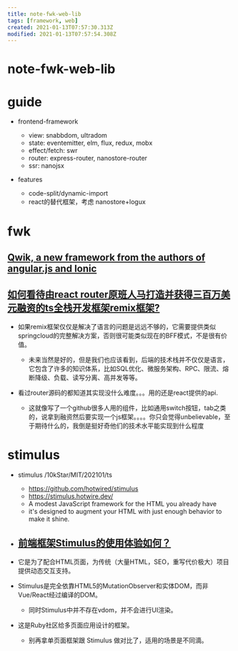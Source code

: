 ```yaml
---
title: note-fwk-web-lib
tags: [framework, web]
created: 2021-01-13T07:57:30.313Z
modified: 2021-01-13T07:57:54.308Z
---
```


# note-fwk-web-lib

# guide

- frontend-framework
  - view: snabbdom, ultradom
  - state: eventemitter, elm, flux, redux, mobx
  - effect/fetch: swr
  - router: express-router, nanostore-router
  - ssr: nanojsx

- features
  - code-split/dynamic-import
  - react的替代框架，考虑 nanostore+logux
# fwk

## [Qwik, a new framework from the authors of angular.js and Ionic](https://vived.io/qwik-a-new-framework-from-the-authors-of-angular-js-and-ionic-frontend-weekly-vol-106/)

## [如何看待由react router原班人马打造并获得三百万美元融资的ts全栈开发框架remix框架?](https://www.zhihu.com/question/502743886)

- 如果remix框架仅仅是解决了语言的问题是远远不够的，它需要提供类似springcloud的完整解决方案，否则很可能类似现在的BFF模式，不是很有价值。
  - 未来当然是好的，但是我们也应该看到，后端的技术栈并不仅仅是语言，它包含了许多的知识体系，比如SQL优化、微服务架构、RPC、限流、熔断降级、负载、读写分离、高并发等等。

- 看过router源码的都知道其实现没什么难度。。。用的还是react提供的api.
  - 这就像写了一个github很多人用的组件，比如通用switch按钮，tab之类的，说拿到融资然后要实现一个js框架。。。。你只会觉得unbelievable，至于期待什么的，我倒是挺好奇他们的技术水平能实现到什么程度
# stimulus
- stimulus /10kStar/MIT/202101/ts
  - https://github.com/hotwired/stimulus
  - https://stimulus.hotwire.dev/
  - A modest JavaScript framework for the HTML you already have
  - it's designed to augment your HTML with just enough behavior to make it shine.

- ## [前端框架Stimulus的使用体验如何？](https://www.zhihu.com/question/266673543/answers/updated)
- 它是为了配合HTML页面，为传统（大量HTML，SEO，重写代价极大）项目提供动态交互支持。
- Stimulus是完全依靠HTML5的MutationObserver和实体DOM，而非Vue/React经过编译的DOM。
  - 同时Stimulus中并不存在vdom，并不会进行UI渲染。
- 这是Ruby社区给多页面应用设计的框架。
  - 别再拿单页面框架跟 Stimulus 做对比了，适用的场景是不同滴。
